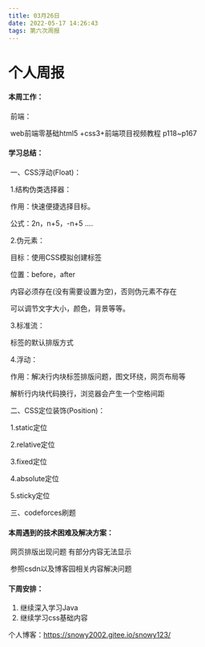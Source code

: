 ```yaml
---
title: 03月26日
date: 2022-05-17 14:26:43
tags: 第六次周报
---
```


# 个人周报

#### 本周工作：

​		前端：

​		web前端零基础html5 +css3+前端项目视频教程 p118~p167

#### 学习总结：

​		一、CSS浮动(Float)：

​			    1.结构伪类选择器：

​					   作用：快速便捷选择目标。	

​                       公式：2n，n+5，-n+5 ....

​                2.伪元素：

​                        目标：使用CSS模拟创建标签

​						位置：before，after

​						内容必须存在(没有需要设置为空)，否则伪元素不存在

​						可以调节文字大小，颜色，背景等等。

​				3.标准流：

​						标签的默认排版方式

​				4.浮动：

​						作用：解决行内块标签排版问题，图文环绕，网页布局等

​						解析行内块代码换行，浏览器会产生一个空格间距

​		二、CSS定位装饰(Position)：	

​				1.static定位

​				2.relative定位

​				3.fixed定位

​				4.absolute定位

​				5.sticky定位

​		三、codeforces刷题

#### 本周遇到的技术困难及解决方案：

​    网页排版出现问题 有部分内容无法显示 

​    参照csdn以及博客园相关内容解决问题

#### 下周安排：

1. 继续深入学习Java
2. 继续学习css基础内容

个人博客：https://snowy2002.gitee.io/snowy123/
